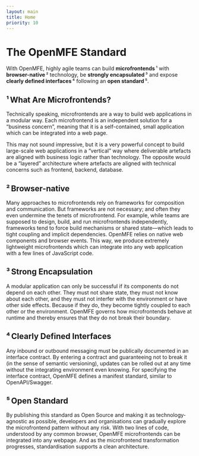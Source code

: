 ```yaml
---
layout: main
title: Home
priority: 10
---
```


# The OpenMFE Standard

With OpenMFE, highly agile teams can build **microfrontends** ¹ with **browser-native** ² technology, be **strongly encapsulated** ³ and expose **clearly defined interfaces** ⁴ following an **open standard** ⁵.

## ¹ What Are Microfrontends?

Technically speaking, microfrontends are a way to build web applications in a modular way. Each microfrontend is an independent solution for a “business concern”, meaning that it is a self-contained, small application which can be integrated into a web page.

This may not sound impressive, but it is a very powerful concept to build large-scale web applications in a “vertical” way where deliverable artefacts are aligned with business logic rather than technology. The opposite would be a “layered” architecture where artefacts are aligned with technical concerns such as frontend, backend, database.

## ² Browser-native

Many approaches to microfrontends rely on frameworks for composition and communication. But frameworks are not necessary; and often they even undermine the tenets of microfrontend. For example, while teams are supposed to design, build, and run microfrontends independently, frameworks tend to force build mechanisms or shared state—which leads to tight coupling and implicit dependencies. OpenMFE relies on native web components and browser events. This way, we produce extremely lightweight microfrontends which can integrate into any web application with a few lines of JavaScript code.


## ³ Strong Encapsulation

A modular application can only be successful if its components do not depend on each other. They must not share state, they must not know about each other, and they must not interfer with the environment or have other side effects. Because if they do, they become tightly coupled to each other or the environment. OpenMFE governs how microfrontends behave at runtime and thereby ensures that they do not break their boundary.

## ⁴ Clearly Defined Interfaces

Any inbound or outbound messaging must be publically documented in an interface contract. By entering a contract and guaranteeing not to break it (in the sense of semantic versioning), updates can be rolled out at any time without the integrating environment even knowing. For specifying the interface contract, OpenMFE defines a manifest standard, similar to OpenAPI/Swagger.

## ⁵ Open Standard

By publishing this standard as Open Source and making it as technology-agnostic as possible, developers and organisations can gradually explore the microfrontend pattern without any risk. With two lines of code, understood by any common browser, OpenMFE microfrontends can be integrated into any webpage. And as the microfrontend transformation progresses, standardisation supports a clean architecture.
